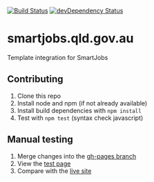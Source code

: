 [![Build Status](https://travis-ci.org/qld-gov-au/smartjobs.qld.gov.au.svg)](https://travis-ci.org/qld-gov-au/smartjobs.qld.gov.au)
[![devDependency Status](https://david-dm.org/qld-gov-au/smartjobs.qld.gov.au/dev-status.svg)](https://david-dm.org/qld-gov-au/smartjobs.qld.gov.au#info=devDependencies)

# smartjobs.qld.gov.au
Template integration for SmartJobs

## Contributing

1. Clone this repo
2. Install node and npm (if not already available)
3. Install build dependencies with `npm install`
4. Test with `npm test` (syntax check javascript)

## Manual testing

1. Merge changes into the [gh-pages branch](https://github.com/qld-gov-au/smartjobs.qld.gov.au/tree/gh-pages)
2. View the [test page](http://qld-gov-au.github.io/smartjobs.qld.gov.au/test/search.html)
3. Compare with the [live site](https://smartjobs.qld.gov.au/jobtools/jncustomsearch.jobsearch?in_organid=14904)